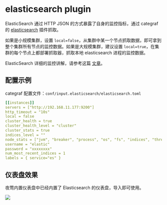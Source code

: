 # elasticsearch plugin

ElasticSearch 通过 HTTP JSON 的方式暴露了自身的监控指标，通过 categraf 的 [elasticsearch](https://github.com/flashcatcloud/categraf/tree/main/inputs/elasticsearch) 插件抓取。

如果是小规模集群，设置 `local=false`，从集群中某一个节点抓取数据，即可拿到整个集群所有节点的监控数据。如果是大规模集群，建议设置 `local=true`，在集群的每个节点上都部署抓取器，抓取本地 elasticsearch 进程的监控数据。

ElasticSearch 详细的监控讲解，请参考这篇 [文章](https://time.geekbang.org/column/article/628847)。

## 配置示例

categraf 配置文件：`conf/input.elasticsearch/elasticsearch.toml`

```yaml
[[instances]]
servers = ["http://192.168.11.177:9200"]
http_timeout = "10s"
local = false
cluster_health = true
cluster_health_level = "cluster"
cluster_stats = true
indices_level = ""
node_stats = ["jvm", "breaker", "process", "os", "fs", "indices", "thread_pool", "transport"]
username = "elastic"
password = "xxxxxxxx"
num_most_recent_indices = 1
labels = { service="es" }
```

## 仪表盘效果

夜莺内置仪表盘中已经内置了 Elasticsearch 的仪表盘，导入即可使用。

![](http://download.flashcat.cloud/uPic/es-dashboard.jpeg)